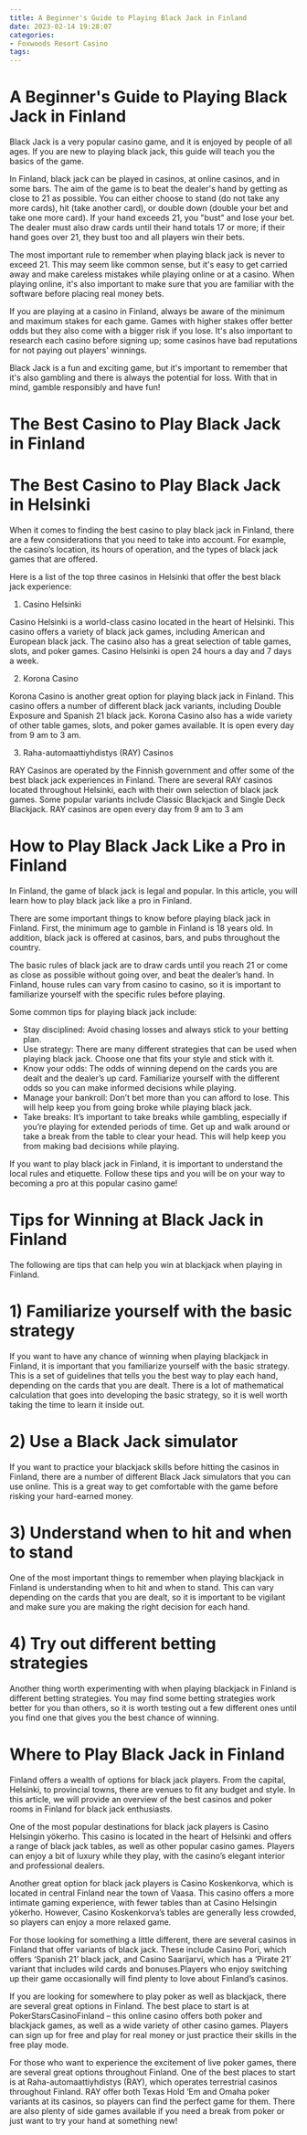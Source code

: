 ```yaml
---
title: A Beginner's Guide to Playing Black Jack in Finland
date: 2023-02-14 19:28:07
categories:
- Foxwoods Resort Casino
tags:
---
```



#  A Beginner's Guide to Playing Black Jack in Finland

Black Jack is a very popular casino game, and it is enjoyed by people of all ages. If you are new to playing black jack, this guide will teach you the basics of the game.

In Finland, black jack can be played in casinos, at online casinos, and in some bars. The aim of the game is to beat the dealer's hand by getting as close to 21 as possible. You can either choose to stand (do not take any more cards), hit (take another card), or double down (double your bet and take one more card). If your hand exceeds 21, you "bust" and lose your bet. The dealer must also draw cards until their hand totals 17 or more; if their hand goes over 21, they bust too and all players win their bets.

The most important rule to remember when playing black jack is never to exceed 21. This may seem like common sense, but it's easy to get carried away and make careless mistakes while playing online or at a casino. When playing online, it's also important to make sure that you are familiar with the software before placing real money bets.

If you are playing at a casino in Finland, always be aware of the minimum and maximum stakes for each game. Games with higher stakes offer better odds but they also come with a bigger risk if you lose. It's also important to research each casino before signing up; some casinos have bad reputations for not paying out players' winnings.

Black Jack is a fun and exciting game, but it's important to remember that it's also gambling and there is always the potential for loss. With that in mind, gamble responsibly and have fun!

#  The Best Casino to Play Black Jack in Finland

# The Best Casino to Play Black Jack in Helsinki

When it comes to finding the best casino to play black jack in Finland, there are a few considerations that you need to take into account. For example, the casino’s location, its hours of operation, and the types of black jack games that are offered.

Here is a list of the top three casinos in Helsinki that offer the best black jack experience:

1. Casino Helsinki

Casino Helsinki is a world-class casino located in the heart of Helsinki. This casino offers a variety of black jack games, including American and European black jack. The casino also has a great selection of table games, slots, and poker games. Casino Helsinki is open 24 hours a day and 7 days a week.

2. Korona Casino

Korona Casino is another great option for playing black jack in Finland. This casino offers a number of different black jack variants, including Double Exposure and Spanish 21 black jack. Korona Casino also has a wide variety of other table games, slots, and poker games available. It is open every day from 9 am to 3 am.

3. Raha-automaattiyhdistys (RAY) Casinos

RAY Casinos are operated by the Finnish government and offer some of the best black jack experiences in Finland. There are several RAY casinos located throughout Helsinki, each with their own selection of black jack games. Some popular variants include Classic Blackjack and Single Deck Blackjack. RAY casinos are open every day from 9 am to 3 am

#  How to Play Black Jack Like a Pro in Finland

In Finland, the game of black jack is legal and popular. In this article, you will learn how to play black jack like a pro in Finland.

There are some important things to know before playing black jack in Finland. First, the minimum age to gamble in Finland is 18 years old. In addition, black jack is offered at casinos, bars, and pubs throughout the country.

The basic rules of black jack are to draw cards until you reach 21 or come as close as possible without going over, and beat the dealer’s hand. In Finland, house rules can vary from casino to casino, so it is important to familiarize yourself with the specific rules before playing.

Some common tips for playing black jack include:

- Stay disciplined: Avoid chasing losses and always stick to your betting plan.
- Use strategy: There are many different strategies that can be used when playing black jack. Choose one that fits your style and stick with it.
- Know your odds: The odds of winning depend on the cards you are dealt and the dealer’s up card. Familiarize yourself with the different odds so you can make informed decisions while playing.
- Manage your bankroll: Don’t bet more than you can afford to lose. This will help keep you from going broke while playing black jack.
- Take breaks: It’s important to take breaks while gambling, especially if you’re playing for extended periods of time. Get up and walk around or take a break from the table to clear your head. This will help keep you from making bad decisions while playing.

If you want to play black jack in Finland, it is important to understand the local rules and etiquette. Follow these tips and you will be on your way to becoming a pro at this popular casino game!

#  Tips for Winning at Black Jack in Finland 

The following are tips that can help you win at blackjack when playing in Finland.

# 1) Familiarize yourself with the basic strategy
If you want to have any chance of winning when playing blackjack in Finland, it is important that you familiarize yourself with the basic strategy. This is a set of guidelines that tells you the best way to play each hand, depending on the cards that you are dealt. There is a lot of mathematical calculation that goes into developing the basic strategy, so it is well worth taking the time to learn it inside out.

# 2) Use a Black Jack simulator
If you want to practice your blackjack skills before hitting the casinos in Finland, there are a number of different Black Jack simulators that you can use online. This is a great way to get comfortable with the game before risking your hard-earned money.

# 3) Understand when to hit and when to stand
One of the most important things to remember when playing blackjack in Finland is understanding when to hit and when to stand. This can vary depending on the cards that you are dealt, so it is important to be vigilant and make sure you are making the right decision for each hand.

# 4) Try out different betting strategies
Another thing worth experimenting with when playing blackjack in Finland is different betting strategies. You may find some betting strategies work better for you than others, so it is worth testing out a few different ones until you find one that gives you the best chance of winning.

#  Where to Play Black Jack in Finland

Finland offers a wealth of options for black jack players. From the capital, Helsinki, to provincial towns, there are venues to fit any budget and style. In this article, we will provide an overview of the best casinos and poker rooms in Finland for black jack enthusiasts.

One of the most popular destinations for black jack players is Casino Helsingin yökerho. This casino is located in the heart of Helsinki and offers a range of black jack tables, as well as other popular casino games. Players can enjoy a bit of luxury while they play, with the casino’s elegant interior and professional dealers.

Another great option for black jack players is Casino Koskenkorva, which is located in central Finland near the town of Vaasa. This casino offers a more intimate gaming experience, with fewer tables than at Casino Helsingin yökerho. However, Casino Koskenkorva’s tables are generally less crowded, so players can enjoy a more relaxed game.

For those looking for something a little different, there are several casinos in Finland that offer variants of black jack. These include Casino Pori, which offers ‘Spanish 21’ black jack, and Casino Saarijarvi, which has a ‘Pirate 21’ variant that includes wild cards and bonuses.Players who enjoy switching up their game occasionally will find plenty to love about Finland’s casinos.

If you are looking for somewhere to play poker as well as blackjack, there are several great options in Finland. The best place to start is at PokerStarsCasinoFinland – this online casino offers both poker and blackjack games, as well as a wide variety of other casino games. Players can sign up for free and play for real money or just practice their skills in the free play mode.

For those who want to experience the excitement of live poker games, there are several great options throughout Finland. One of the best places to start is at Raha-automaattiyhdistys (RAY), which operates terrestrial casinos throughout Finland. RAY offer both Texas Hold ‘Em and Omaha poker variants at its casinos, so players can find the perfect game for them. There are also plenty of side games available if you need a break from poker or just want to try your hand at something new!
